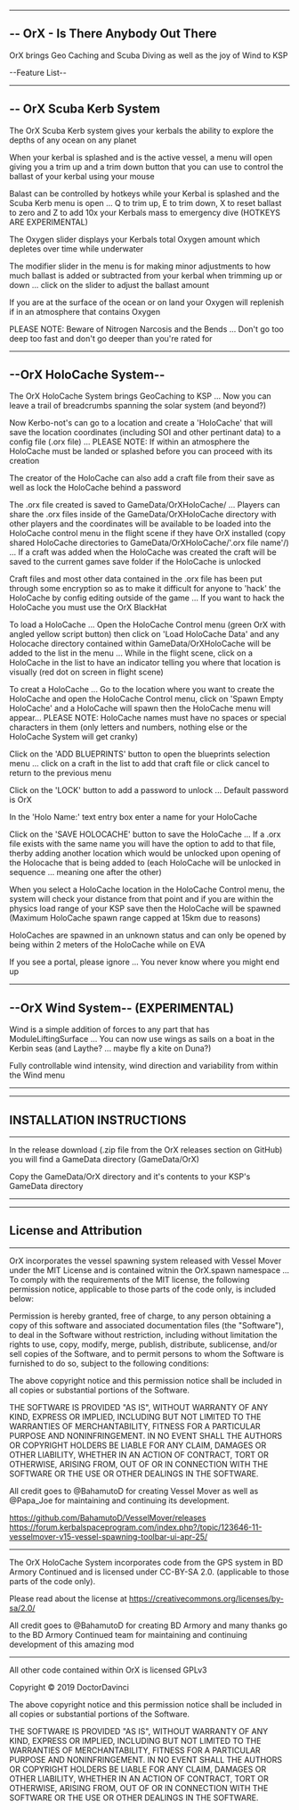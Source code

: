 ------------------------------------------------------------------
-- OrX - Is There Anybody Out There
------------------------------------------------------------------

OrX brings Geo Caching and Scuba Diving as well as the joy of Wind to KSP


--Feature List--

------------------------------------------------------------------
-- OrX Scuba Kerb System
------------------------------------------------------------------

The OrX Scuba Kerb system gives your kerbals the ability to explore the depths of any ocean on any planet

When your kerbal is splashed and is the active vessel, a menu will open giving you a trim up and a trim down button that you can use to control the ballast of your kerbal using your mouse

Balast can be controlled by hotkeys while your Kerbal is splashed and the Scuba Kerb menu is open ... Q to trim up, E to trim down, X to reset ballast to zero and Z to add 10x your Kerbals mass to emergency dive (HOTKEYS ARE EXPERIMENTAL)

The Oxygen slider displays your Kerbals total Oxygen amount which depletes over time while underwater

The modifier slider in the menu is for making minor adjustments to how much ballast is added or subtracted from your kerbal when trimming up or down ... click on the slider to adjust the ballast amount

If you are at the surface of the ocean or on land your Oxygen will replenish if in an atmosphere that contains Oxygen

PLEASE NOTE: Beware of Nitrogen Narcosis and the Bends ... Don't go too deep too fast and don't go deeper than you're rated for


------------------------------------------------------------------
--OrX HoloCache System--
------------------------------------------------------------------

The OrX HoloCache System brings GeoCaching to KSP ... Now you can leave a trail of breadcrumbs spanning the solar system (and beyond?)

Now Kerbo-not's can go to a location and create a 'HoloCache' that will save the location coordinates (including SOI and other pertinant data) to a config file (.orx file) ... PLEASE NOTE: If within an atmosphere the HoloCache must be landed or splashed before you can proceed with its creation

The creator of the HoloCache can also add a craft file from their save as well as lock the HoloCache behind a password 

The .orx file created is saved to GameData/OrXHoloCache/ ... Players can share the .orx files inside of the GameData/OrXHoloCache directory with other players and the coordinates will be available to be loaded into the HoloCache control menu in the flight scene if they have OrX installed (copy shared HoloCache directories to GameData/OrXHoloCache/'.orx file name'/) ... If a craft was added when the HoloCache was created the craft will be saved to the current games save folder if the HoloCache is unlocked

Craft files and most other data contained in the .orx file has been put through some encryption so as to make it difficult for anyone to 'hack' the HoloCache by config editing outside of the game ... If you want to hack the HoloCache you must use the OrX BlackHat

To load a HoloCache ... Open the HoloCache Control menu (green OrX with angled yellow script button) then click on 'Load HoloCache Data' and any Holocache directory contained within GameData/OrXHoloCache will be added to the list in the menu ... While in the flight scene, click on a HoloCache in the list to have an indicator telling you where that location is visually (red dot on screen in flight scene)

To creat a HoloCache ... Go to the location where you want to create the HoloCache and open the HoloCache Control menu, click on 'Spawn Empty HoloCache' and a HoloCache will spawn then the HoloCache menu will appear... PLEASE NOTE: HoloCache names must have no spaces or special characters in them (only letters and numbers, nothing else or the HoloCache System will get cranky)

Click on the 'ADD BLUEPRINTS' button to open the blueprints selection menu ... click on a craft in the list to add that craft file or click cancel to return to the previous menu

Click on the 'LOCK' button to add a password to unlock ... Default password is OrX

In the 'Holo Name:' text entry box enter a name for your HoloCache

Click on the 'SAVE HOLOCACHE' button to save the HoloCache ... If a .orx file exists with the same name you will have the option to add to that file, therby adding another location which would be unlocked upon opening of the Holocache that is being added to (each HoloCache will be unlocked in sequence ... meaning one after the other)

When you select a HoloCache location in the HoloCache Control menu, the system will check your distance from that point and if you are within the physics load range of your KSP save then the HoloCache will be spawned (Maximum HoloCache spawn range capped at 15km due to reasons)

HoloCaches are spawned in an unknown status and can only be opened by being within 2 meters of the HoloCache while on EVA

If you see a portal, please ignore ... You never know where you might end up


------------------------------------------------------------------
--OrX Wind System-- (EXPERIMENTAL)
------------------------------------------------------------------

Wind is a simple addition of forces to any part that has ModuleLiftingSurface ... You can now use wings as sails on a boat in the Kerbin seas (and Laythe? ... maybe fly a kite on Duna?)

Fully controllable wind intensity, wind direction and variability from within the Wind menu




------------------------------------------------------------------
------------------------------------------------------------------
INSTALLATION INSTRUCTIONS
------------------------------------------------------------------
------------------------------------------------------------------

In the release download (.zip file from the OrX releases section on GitHub) you will find a GameData directory (GameData/OrX)

Copy the GameData/OrX directory and it's contents to your KSP's GameData directory



------------------------------------------------------------------
------------------------------------------------------------------
License and Attribution
------------------------------------------------------------------
------------------------------------------------------------------

OrX incorporates the vessel spawning system released with Vessel Mover under the MIT License and is contained witnin the OrX.spawn namespace ... To comply with the requirements of the MIT license, the following permission notice, applicable to those parts of the code only, is included below:

Permission is hereby granted, free of charge, to any person obtaining a copy of this software and associated documentation files (the "Software"), to deal in the Software without restriction, including without limitation the rights to use, copy, modify, merge, publish, distribute, sublicense, and/or sell copies of the Software, and to permit persons to whom the Software is furnished to do so, subject to the following conditions:

The above copyright notice and this permission notice shall be included in all copies or substantial portions of the Software.

THE SOFTWARE IS PROVIDED "AS IS", WITHOUT WARRANTY OF ANY KIND, EXPRESS OR IMPLIED, INCLUDING BUT NOT LIMITED TO THE WARRANTIES OF MERCHANTABILITY, FITNESS FOR A PARTICULAR PURPOSE AND NONINFRINGEMENT. IN NO EVENT SHALL THE AUTHORS OR COPYRIGHT HOLDERS BE LIABLE FOR ANY CLAIM, DAMAGES OR OTHER LIABILITY, WHETHER IN AN ACTION OF CONTRACT, TORT OR OTHERWISE, ARISING FROM, OUT OF OR IN CONNECTION WITH THE SOFTWARE OR THE USE OR OTHER DEALINGS IN THE SOFTWARE.

All credit goes to @BahamutoD for creating Vessel Mover as well as @Papa_Joe for maintaining and continuing its development.

https://github.com/BahamutoD/VesselMover/releases
https://forum.kerbalspaceprogram.com/index.php?/topic/123646-11-vesselmover-v15-vessel-spawning-toolbar-ui-apr-25/

------------------------------------------------------------------

The OrX HoloCache System incorporates code from the GPS system in BD Armory Continued and is licensed under CC-BY-SA 2.0. 
(applicable to those parts of the code only).

Please read about the license at https://creativecommons.org/licenses/by-sa/2.0/

All credit goes to @BahamutoD for creating BD Armory and many thanks go to the BD Armory Continued team for maintaining and continuing development of this amazing mod

------------------------------------------------------------------

All other code contained within OrX is licensed GPLv3

Copyright © 2019 DoctorDavinci

The above copyright notice and this permission notice shall be included in all copies or substantial portions of the Software.

THE SOFTWARE IS PROVIDED "AS IS", WITHOUT WARRANTY OF ANY KIND, EXPRESS OR IMPLIED, INCLUDING BUT NOT LIMITED TO THE WARRANTIES OF MERCHANTABILITY, FITNESS FOR A PARTICULAR PURPOSE AND NONINFRINGEMENT. IN NO EVENT SHALL THE AUTHORS OR COPYRIGHT HOLDERS BE LIABLE FOR ANY CLAIM, DAMAGES OR OTHER LIABILITY, WHETHER IN AN ACTION OF CONTRACT, TORT OR OTHERWISE, ARISING FROM, OUT OF OR IN CONNECTION WITH THE SOFTWARE OR THE USE OR OTHER DEALINGS IN THE SOFTWARE.
